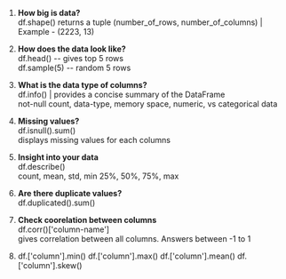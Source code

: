 
1. **How big is data?**  
    df.shape()
    returns a tuple (number_of_rows, number_of_columns) | Example - (2223, 13)

3. **How does the data look like?**  
    df.head() -- gives top 5 rows  
    df.sample(5) -- random 5 rows

4. **What is the data type of columns?**  
    df.info() | provides a concise summary of the DataFrame  
        not-null count, data-type, memory space, numeric, vs categorical data  

5. **Missing values?**  
    df.isnull().sum()  
    displays missing values for each columns
    
6. **Insight into your data**  
    df.describe()  
    count, mean, std, min 25%, 50%, 75%, max

7. **Are there duplicate values?**  
    df.duplicated().sum()

8. **Check coorelation between columns**  
    df.corr()['column-name']  
    gives correlation between all columns. Answers between -1 to 1
9. df.['column'].min()
   df.['column'].max()
   df.['column'].mean()
   df.['column'].skew()
